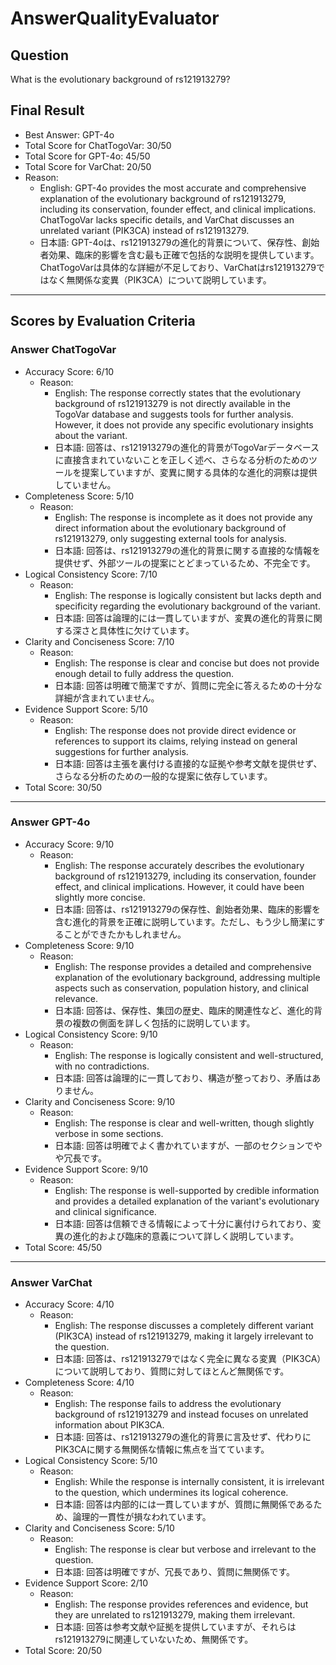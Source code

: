 # AnswerQualityEvaluator

## Question

What is the evolutionary background of rs121913279?

## Final Result

- Best Answer: GPT-4o
- Total Score for ChatTogoVar: 30/50
- Total Score for GPT-4o: 45/50
- Total Score for VarChat: 20/50
- Reason:
  - English: GPT-4o provides the most accurate and comprehensive explanation of the evolutionary background of rs121913279, including its conservation, founder effect, and clinical implications. ChatTogoVar lacks specific details, and VarChat discusses an unrelated variant (PIK3CA) instead of rs121913279.
  - 日本語: GPT-4oは、rs121913279の進化的背景について、保存性、創始者効果、臨床的影響を含む最も正確で包括的な説明を提供しています。ChatTogoVarは具体的な詳細が不足しており、VarChatはrs121913279ではなく無関係な変異（PIK3CA）について説明しています。

---

## Scores by Evaluation Criteria

### Answer ChatTogoVar
- Accuracy Score: 6/10
  - Reason: 
    - English: The response correctly states that the evolutionary background of rs121913279 is not directly available in the TogoVar database and suggests tools for further analysis. However, it does not provide any specific evolutionary insights about the variant.
    - 日本語: 回答は、rs121913279の進化的背景がTogoVarデータベースに直接含まれていないことを正しく述べ、さらなる分析のためのツールを提案していますが、変異に関する具体的な進化的洞察は提供していません。
- Completeness Score: 5/10
  - Reason: 
    - English: The response is incomplete as it does not provide any direct information about the evolutionary background of rs121913279, only suggesting external tools for analysis.
    - 日本語: 回答は、rs121913279の進化的背景に関する直接的な情報を提供せず、外部ツールの提案にとどまっているため、不完全です。
- Logical Consistency Score: 7/10
  - Reason: 
    - English: The response is logically consistent but lacks depth and specificity regarding the evolutionary background of the variant.
    - 日本語: 回答は論理的には一貫していますが、変異の進化的背景に関する深さと具体性に欠けています。
- Clarity and Conciseness Score: 7/10
  - Reason: 
    - English: The response is clear and concise but does not provide enough detail to fully address the question.
    - 日本語: 回答は明確で簡潔ですが、質問に完全に答えるための十分な詳細が含まれていません。
- Evidence Support Score: 5/10
  - Reason: 
    - English: The response does not provide direct evidence or references to support its claims, relying instead on general suggestions for further analysis.
    - 日本語: 回答は主張を裏付ける直接的な証拠や参考文献を提供せず、さらなる分析のための一般的な提案に依存しています。
- Total Score: 30/50

---

### Answer GPT-4o
- Accuracy Score: 9/10
  - Reason: 
    - English: The response accurately describes the evolutionary background of rs121913279, including its conservation, founder effect, and clinical implications. However, it could have been slightly more concise.
    - 日本語: 回答は、rs121913279の保存性、創始者効果、臨床的影響を含む進化的背景を正確に説明しています。ただし、もう少し簡潔にすることができたかもしれません。
- Completeness Score: 9/10
  - Reason: 
    - English: The response provides a detailed and comprehensive explanation of the evolutionary background, addressing multiple aspects such as conservation, population history, and clinical relevance.
    - 日本語: 回答は、保存性、集団の歴史、臨床的関連性など、進化的背景の複数の側面を詳しく包括的に説明しています。
- Logical Consistency Score: 9/10
  - Reason: 
    - English: The response is logically consistent and well-structured, with no contradictions.
    - 日本語: 回答は論理的に一貫しており、構造が整っており、矛盾はありません。
- Clarity and Conciseness Score: 9/10
  - Reason: 
    - English: The response is clear and well-written, though slightly verbose in some sections.
    - 日本語: 回答は明確でよく書かれていますが、一部のセクションでやや冗長です。
- Evidence Support Score: 9/10
  - Reason: 
    - English: The response is well-supported by credible information and provides a detailed explanation of the variant's evolutionary and clinical significance.
    - 日本語: 回答は信頼できる情報によって十分に裏付けられており、変異の進化的および臨床的意義について詳しく説明しています。
- Total Score: 45/50

---

### Answer VarChat
- Accuracy Score: 4/10
  - Reason: 
    - English: The response discusses a completely different variant (PIK3CA) instead of rs121913279, making it largely irrelevant to the question.
    - 日本語: 回答は、rs121913279ではなく完全に異なる変異（PIK3CA）について説明しており、質問に対してほとんど無関係です。
- Completeness Score: 4/10
  - Reason: 
    - English: The response fails to address the evolutionary background of rs121913279 and instead focuses on unrelated information about PIK3CA.
    - 日本語: 回答は、rs121913279の進化的背景に言及せず、代わりにPIK3CAに関する無関係な情報に焦点を当てています。
- Logical Consistency Score: 5/10
  - Reason: 
    - English: While the response is internally consistent, it is irrelevant to the question, which undermines its logical coherence.
    - 日本語: 回答は内部的には一貫していますが、質問に無関係であるため、論理的一貫性が損なわれています。
- Clarity and Conciseness Score: 5/10
  - Reason: 
    - English: The response is clear but verbose and irrelevant to the question.
    - 日本語: 回答は明確ですが、冗長であり、質問に無関係です。
- Evidence Support Score: 2/10
  - Reason: 
    - English: The response provides references and evidence, but they are unrelated to rs121913279, making them irrelevant.
    - 日本語: 回答は参考文献や証拠を提供していますが、それらはrs121913279に関連していないため、無関係です。
- Total Score: 20/50